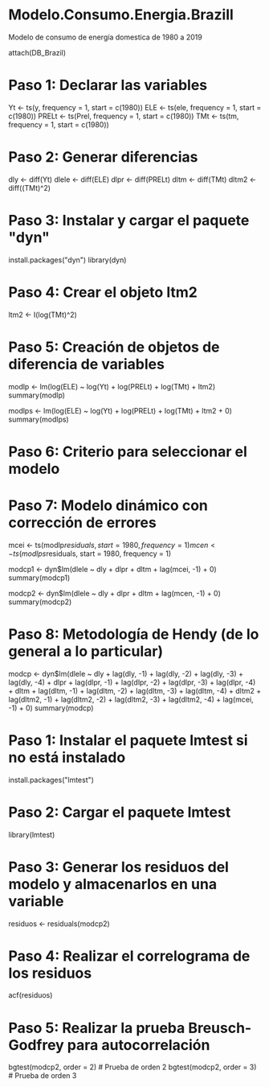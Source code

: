 # Modelo.Consumo.Energia.Brazill
Modelo de consumo de energía domestica de 1980 a 2019 

attach(DB_Brazil)
# Paso 1: Declarar las variables
Yt <- ts(y, frequency = 1, start = c(1980))
ELE <- ts(ele, frequency = 1, start = c(1980))
PRELt <- ts(Prel, frequency = 1, start = c(1980))
TMt <- ts(tm, frequency = 1, start = c(1980))

# Paso 2: Generar diferencias
dly <- diff(Yt)
dlele <- diff(ELE)
dlpr <- diff(PRELt)
dltm <- diff(TMt)
dltm2 <- diff((TMt)^2)

# Paso 3: Instalar y cargar el paquete "dyn"
install.packages("dyn")
library(dyn)

# Paso 4: Crear el objeto ltm2
ltm2 <- I(log(TMt)^2)

# Paso 5: Creación de objetos de diferencia de variables
modlp <- lm(log(ELE) ~ log(Yt) + log(PRELt) + log(TMt) + ltm2)
summary(modlp)

modlps <- lm(log(ELE) ~ log(Yt) + log(PRELt) + log(TMt) + ltm2 + 0)
summary(modlps)

# Paso 6: Criterio para seleccionar el modelo

# Paso 7: Modelo dinámico con corrección de errores
mcei <- ts(modlp$residuals, start = 1980, frequency = 1)
mcen <- ts(modlps$residuals, start = 1980, frequency = 1)

modcp1 <- dyn$lm(dlele ~ dly + dlpr + dltm + lag(mcei, -1) + 0)
summary(modcp1)

modcp2 <- dyn$lm(dlele ~ dly + dlpr + dltm + lag(mcen, -1) + 0)
summary(modcp2)

# Paso 8: Metodología de Hendy (de lo general a lo particular)
modcp <- dyn$lm(dlele ~ dly + lag(dly, -1) + lag(dly, -2) + lag(dly, -3) +
                  lag(dly, -4) + dlpr + lag(dlpr, -1) + lag(dlpr, -2) +
                  lag(dlpr, -3) + lag(dlpr, -4) + dltm + lag(dltm, -1) +
                  lag(dltm, -2) + lag(dltm, -3) + lag(dltm, -4) + dltm2 +
                  lag(dltm2, -1) + lag(dltm2, -2) + lag(dltm2, -3) +
                  lag(dltm2, -4) + lag(mcei, -1) + 0)
summary(modcp)

# Paso 1: Instalar el paquete lmtest si no está instalado
install.packages("lmtest")

# Paso 2: Cargar el paquete lmtest
library(lmtest)

# Paso 3: Generar los residuos del modelo y almacenarlos en una variable
residuos <- residuals(modcp2)

# Paso 4: Realizar el correlograma de los residuos
acf(residuos)

# Paso 5: Realizar la prueba Breusch-Godfrey para autocorrelación
bgtest(modcp2, order = 2)  # Prueba de orden 2
bgtest(modcp2, order = 3)  # Prueba de orden 3
